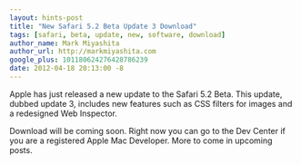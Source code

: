 ```yaml
---
layout: hints-post
title: "New Safari 5.2 Beta Update 3 Download"
tags: [safari, beta, update, new, software, download]
author_name: Mark Miyashita
author_url: http://markmiyashita.com
google_plus: 101180624276428786239
date: 2012-04-18 20:13:00 -8
---
```


Apple has just released a new update to the Safari 5.2 Beta. This update, dubbed update 3, includes new features such as CSS filters for images and a redesigned Web Inspector.

Download will be coming soon. Right now you can go to the Dev Center if you are a registered Apple Mac Developer. More to come in upcoming posts.